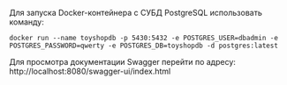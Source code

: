 Для запуска Docker-контейнера с СУБД PostgreSQL использовать команду:
```
docker run --name toyshopdb -p 5430:5432 -e POSTGRES_USER=dbadmin -e POSTGRES_PASSWORD=qwerty -e POSTGRES_DB=toyshopdb -d postgres:latest
```

Для просмотра документации Swagger перейти по адресу:
http://localhost:8080/swagger-ui/index.html